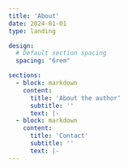 ```yaml
---
title: 'About'
date: 2024-01-01
type: landing

design:
  # Default section spacing
  spacing: "6rem"

sections:
  - block: markdown
    content:
      title: 'About the author'
      subtitle: ''
      text: |-
  - block: markdown
    content:
      title: 'Contact'
      subtitle: ''
      text: |-
---
```


